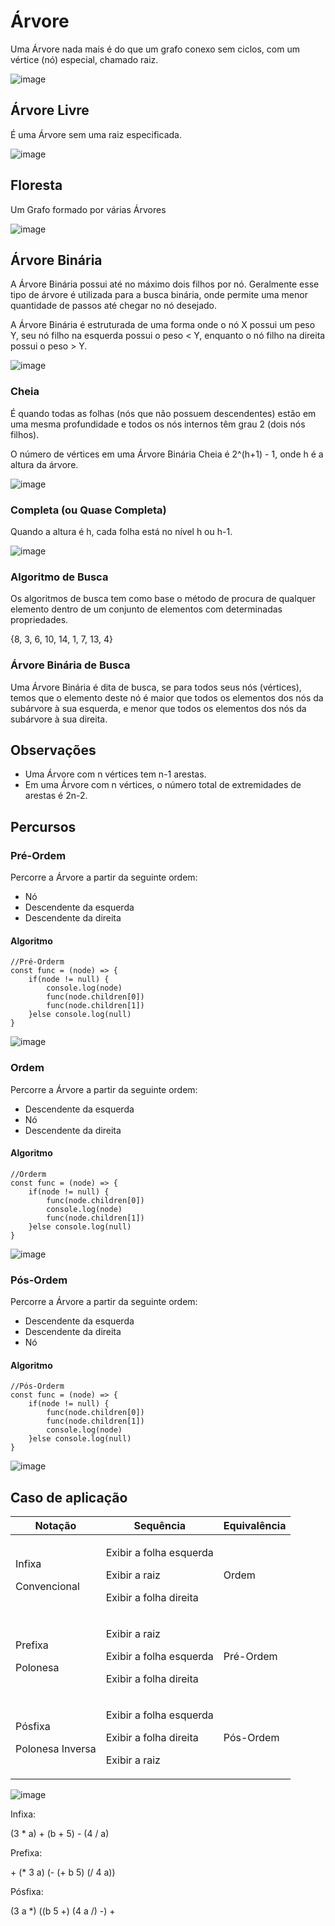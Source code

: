 # Árvore

<p>Uma Árvore nada mais é do que um grafo conexo sem ciclos, com um vértice (nó) especial, chamado raiz.</p>

![image](https://github.com/breno404/grafos/assets/48841329/0ccd6107-b4f0-4cdd-b03f-78a3d8f57a09)

## Árvore Livre

É uma Árvore sem uma raiz especificada.

![image](https://github.com/breno404/grafos/assets/48841329/17b590a2-6440-4aee-a0b7-bb8b9be20297)

## Floresta

Um Grafo formado por várias Árvores

![image](https://github.com/breno404/grafos/assets/48841329/0393f1c6-00df-429b-9c44-45651c1ffd88)

## Árvore Binária

<p>A Árvore Binária possui até no máximo dois filhos por nó. Geralmente esse tipo de árvore é utilizada para a busca binária, onde permite uma menor quantidade de passos até chegar no nó desejado.</p>
<p>A Árvore Binária é estruturada de uma forma onde o nó X possui um peso Y, seu nó filho na esquerda possui o peso < Y, enquanto o nó filho na direita possui o peso > Y.</p>

![image](https://github.com/breno404/grafos/assets/48841329/3ecc7ab1-0079-4d58-abe0-8ef00273f58d)

### Cheia

É quando todas as folhas (nós que não possuem descendentes) estão em uma mesma profundidade e todos os nós internos têm grau 2 (dois nós filhos).

O número de vértices em uma Árvore Binária Cheia é 2^(h+1) - 1, onde h é a altura da árvore.

![image](https://github.com/breno404/grafos/assets/48841329/13389000-8019-43f6-b09b-d1afc0d14d00)


### Completa (ou Quase Completa)

Quando a altura é h, cada folha está no nível h ou h-1.

![image](https://github.com/breno404/grafos/assets/48841329/6fa0c67e-c084-4e60-9844-2b39dd414d42)

### Algoritmo de Busca
    
Os algoritmos de busca tem como base o método de procura de qualquer elemento dentro de um conjunto de elementos com determinadas propriedades.

{8, 3, 6, 10, 14, 1, 7, 13, 4}

### Árvore Binária de Busca

Uma Árvore Binária é dita de busca, se para todos seus nós (vértices), temos que o elemento deste nó é maior que todos os elementos dos nós da subárvore à sua esquerda, e menor que todos os elementos dos nós da subárvore à sua direita.

## Observações

- Uma Árvore com n vértices tem n-1 arestas.
- Em uma Árvore com n vértices, o número total de extremidades de arestas é 2n-2.

## Percursos

### Pré-Ordem

Percorre a Árvore a partir da seguinte ordem:
- Nó
- Descendente da esquerda
- Descendente da direita

#### Algoritmo

<pre><code>//Pré-Orderm
const func = (node) => {
    if(node != null) {
        console.log(node)
        func(node.children[0])
        func(node.children[1])
    }else console.log(null)
}
</code></pre>

![image](https://github.com/breno404/grafos/assets/48841329/307f5d90-caeb-4697-96f3-e49c36744567)

### Ordem

Percorre a Árvore a partir da seguinte ordem:
- Descendente da esquerda
- Nó
- Descendente da direita

#### Algoritmo

<pre><code>//Orderm
const func = (node) => {
    if(node != null) {
        func(node.children[0])
        console.log(node)
        func(node.children[1])
    }else console.log(null)
}
</code></pre>

![image](https://github.com/breno404/grafos/assets/48841329/93a7e948-2fe8-4e6e-9728-123f39c6fa69)

### Pós-Ordem

Percorre a Árvore a partir da seguinte ordem:
- Descendente da esquerda
- Descendente da direita
- Nó

#### Algoritmo

<pre><code>//Pós-Orderm
const func = (node) => {
    if(node != null) {
        func(node.children[0])
        func(node.children[1])
        console.log(node)
    }else console.log(null)
}
</code></pre>

![image](https://github.com/breno404/grafos/assets/48841329/08e4d887-081a-42f2-8cc9-36270a0397a1)

## Caso de aplicação

<table>
    <thead>
        <tr>
            <th >Notação</th>
            <th>Sequência</th>
            <th>Equivalência</th>
     </tr>
 </thead>
 <tbody>
     <tr>
         <td rowspan="3">
             <p>Infixa</p>
             <p>Convencional</p>
         </td>
         <td>
             <p>Exibir a folha esquerda</p>
             <p>Exibir a raiz</p>
             <p>Exibir a folha direita</p>
         </td>
         <td rowspan="3">Ordem</td>
     </tr>
     <tr></tr>
     <tr></tr>
     <tr>
         <td rowspan="3">
             <p>Prefixa</p>
             <p>Polonesa</p>
         </td>
         <td>
             <p>Exibir a raiz</p>
             <p>Exibir a folha esquerda</p>
             <p>Exibir a folha direita</p>
         </td>
         <td rowspan="3">Pré-Ordem</td>
     </tr>
     <tr></tr>
     <tr></tr>
         <td rowspan="3">
             <p>Pósfixa</p>
             <p>Polonesa Inversa</p>
         </td>
         <td>
             <p>Exibir a folha esquerda</p>
             <p>Exibir a folha direita</p>
             <p>Exibir a raiz</p>
         </td>
         <td rowspan="3">Pós-Ordem</td>
     </tr>
 </tbody>
</table>
    
![image](https://github.com/breno404/grafos/assets/48841329/a1b72a9b-f3d8-4f17-afc9-b57e8fe6a71f)

Infixa:

(3 * a) + (b + 5) - (4 / a)

Prefixa:

\+ (* 3 a) (- (+ b 5) (/ 4 a))

Pósfixa:

(3 a *) ((b 5 +) (4 a /) -) +
